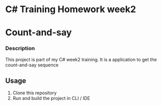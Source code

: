 # C# Training Homework week2
# Count-and-say

### Description
This project is part of my C# week2 training. It is a application to get the count-and-say sequence

## Usage
1. Clone this repository
2. Run and build the project in CLI / IDE

